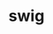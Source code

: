 ---
title: "swig"
layout: cache
categories: [package, v0.18.1]
meta: {"versions": ["4.0.2", "4.0.2-fortran"], "compilers": ["gcc@=7.3.1", "gcc@=7.5.0"], "oss": ["amzn2", "ubuntu18.04"], "platforms": ["linux"], "targets": ["aarch64", "graviton2", "x86_64", "x86_64_v3", "x86_64_v4"], "stacks": ["aws-ahug", "aws-ahug-aarch64", "data-vis-sdk", "e4s", "root"], "num_specs": 6, "num_specs_by_stack": {"data-vis-sdk": 1, "root": 6, "e4s": 2, "aws-ahug": 2, "aws-ahug-aarch64": 2}}
spec_details: [{"hash": "oict53bxvuhepm3lzbfo2rliz7fpqfor", "compiler": "gcc@=7.5.0", "versions": ["4.0.2"], "os": "ubuntu18.04", "platform": "linux", "target": "x86_64", "variants": [], "stacks": ["data-vis-sdk", "root", "e4s"], "size": "-", "tarball": "https://binaries.spack.io/releases/v0.18.1/build_cache/linux-ubuntu18.04-x86_64/gcc-7.5.0/swig-4.0.2/linux-ubuntu18.04-x86_64-gcc-7.5.0-swig-4.0.2-oict53bxvuhepm3lzbfo2rliz7fpqfor.spack"}, {"hash": "zorswycl7z2whjmd2a5nsrta33abrtun", "compiler": "gcc@=7.5.0", "versions": ["4.0.2-fortran"], "os": "ubuntu18.04", "platform": "linux", "target": "x86_64", "variants": [], "stacks": ["e4s", "root"], "size": "-", "tarball": "https://binaries.spack.io/releases/v0.18.1/build_cache/linux-ubuntu18.04-x86_64/gcc-7.5.0/swig-4.0.2-fortran/linux-ubuntu18.04-x86_64-gcc-7.5.0-swig-4.0.2-fortran-zorswycl7z2whjmd2a5nsrta33abrtun.spack"}, {"hash": "kx5requv6bihc7cvx3dl4j5vrl6zo5to", "compiler": "gcc@=7.3.1", "versions": ["4.0.2"], "os": "amzn2", "platform": "linux", "target": "x86_64_v4", "variants": [], "stacks": ["aws-ahug", "root"], "size": "-", "tarball": "https://binaries.spack.io/releases/v0.18.1/build_cache/linux-amzn2-x86_64_v4/gcc-7.3.1/swig-4.0.2/linux-amzn2-x86_64_v4-gcc-7.3.1-swig-4.0.2-kx5requv6bihc7cvx3dl4j5vrl6zo5to.spack"}, {"hash": "ba5eiwvtw4nhrul43kvwxg5ae5djfjnn", "compiler": "gcc@=7.3.1", "versions": ["4.0.2"], "os": "amzn2", "platform": "linux", "target": "aarch64", "variants": [], "stacks": ["aws-ahug-aarch64", "root"], "size": "-", "tarball": "https://binaries.spack.io/releases/v0.18.1/build_cache/linux-amzn2-aarch64/gcc-7.3.1/swig-4.0.2/linux-amzn2-aarch64-gcc-7.3.1-swig-4.0.2-ba5eiwvtw4nhrul43kvwxg5ae5djfjnn.spack"}, {"hash": "cgub4iohjpwfk366debw4awrnodmv2si", "compiler": "gcc@=7.3.1", "versions": ["4.0.2"], "os": "amzn2", "platform": "linux", "target": "graviton2", "variants": [], "stacks": ["aws-ahug-aarch64", "root"], "size": "-", "tarball": "https://binaries.spack.io/releases/v0.18.1/build_cache/linux-amzn2-graviton2/gcc-7.3.1/swig-4.0.2/linux-amzn2-graviton2-gcc-7.3.1-swig-4.0.2-cgub4iohjpwfk366debw4awrnodmv2si.spack"}, {"hash": "px4suvcm53hqpw5jpgjrtezqxfplqqpe", "compiler": "gcc@=7.3.1", "versions": ["4.0.2"], "os": "amzn2", "platform": "linux", "target": "x86_64_v3", "variants": [], "stacks": ["aws-ahug", "root"], "size": "-", "tarball": "https://binaries.spack.io/releases/v0.18.1/build_cache/linux-amzn2-x86_64_v3/gcc-7.3.1/swig-4.0.2/linux-amzn2-x86_64_v3-gcc-7.3.1-swig-4.0.2-px4suvcm53hqpw5jpgjrtezqxfplqqpe.spack"}]
---